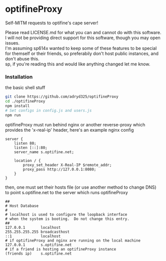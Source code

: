 # optifineProxy
Self-MITM requests to optifine's cape server!

Please read LICENSE.md for what you can and cannot do with this software.  
I will not be providing direct support for this software, though you may open issues.  
I'm assuming sp614x wanted to keep some of these features to be special for themself or their friends, so preferabily don't host public instances, and don't abuse this.  
sp, if you're reading this and would like anything changed let me know.  

### Installation
the basic shell stuff
```sh
git clone https://github.com/adryd325/optifineProxy
cd ./optifineProxy
npm install
# Set configs in config.js and users.js
npm run
```
optifineProxy must run behind nginx or another reverse-proxy which provides the 'x-real-ip' header,
here's an example nginx config
```
server {
    listen 80;
    listen [::]:80;
    server_name s.optifine.net;
    
    location / {
        proxy_set_header X-Real-IP $remote_addr;
        proxy_pass http://127.0.0.1:8080;
    }
}
```
then, one must set their hosts file (or use another method to change DNS) to point s.optifine.net to the server which runs optifineProxy
```
##
# Host Database
#
# localhost is used to configure the loopback interface
# when the system is booting.  Do not change this entry.
##
127.0.0.1       localhost
255.255.255.255	broadcasthost
::1             localhost
# if optifineProxy and nginx are running on the local machine
127.0.0.1       s.optifine.net
# if a friend is hosting an optifineProxy instance
(friends ip)    s.optifine.net
```
